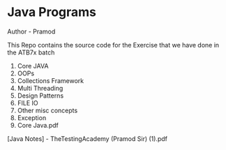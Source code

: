 # Java Programs

Author - Pramod

This Repo contains the source code for the Exercise that we have done in the ATB7x batch

1. Core JAVA
2. OOPs
3. Collections Framework
4. Multi Threading
5. Design Patterns
6. FILE IO
7. Other misc concepts
8. Exception
9. Core Java.pdf

[Java Notes] - TheTestingAcademy (Pramod Sir) (1).pdf

